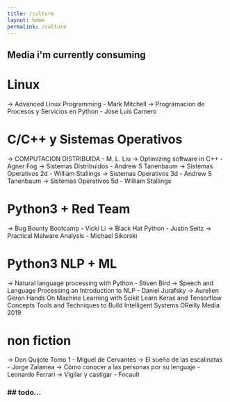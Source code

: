 ```yaml
---
title: /culture
layout: home
permalink: /culture
---
```


<h2 id="subtitulo-importante">Media i'm currently consuming</h2>

<h1 class="titulo-principal">Linux</h1>

-> Advanced Linux Programming - Mark Mitchell
-> Programacion de Procesos y Servicios en Python - Jose Luis Carnero

<h1 class="titulo-principal">C/C++ y Sistemas Operativos</h1>

-> COMPUTACION DISTRIBUIDA - M. L. Liu
-> Optimizing software in C++ - Agner Fog
-> Sistemas Distribuidos - Andrew S Tanenbaum
-> Sistemas Operativos 2d - William Stallings
-> Sistemas Operativos 3d - Andrew S Tanenbaum
-> Sistemas Operativos 5d - William Stallings

<h1 class="titulo-principal">Python3 + Red Team</h1>

-> Bug Bounty Bootcamp - Vicki Li
-> Black Hat Python - Justin Seitz
-> Practical Malware Analysis - Michael Sikorski

<h1 class="titulo-principal">Python3 NLP + ML</h1>

-> Natural language processing with Python - Stiven Bird
-> Speech and Language Processing an Introduction to NLP - Daniel Jurafsky
-> Aurelien Geron Hands On Machine Learning with Scikit Learn Keras and Tensorflow Concepts Tools and Techniques to Build Intelligent Systems OReilly Media 2019

<h1 class="titulo-principal">non fiction</h1>

-> Don Quijote Tomo 1 - Miguel de Cervantes
-> El sueño de las escalinatas - Jorge Zalamea 
-> Cómo conocer a las personas por su lenguaje - Leonardo Ferrari
-> Vigilar y castigar - Focault

<h3 class="titulo-secundario">## todo...</h3>
